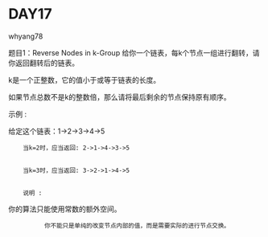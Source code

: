 ﻿# DAY17

whyang78

题目1：Reverse Nodes in k-Group
  给你一个链表，每k个节点一组进行翻转，请你返回翻转后的链表。
  

k是一个正整数，它的值小于或等于链表的长度。


  如果节点总数不是k的整数倍，那么请将最后剩余的节点保持原有顺序。

  

示例 :

给定这个链表：1->2->3->4->5


        当k=2时，应当返回: 2->1->4->3->5


        当k=3时，应当返回: 3->2->1->4->5


        说明 :

你的算法只能使用常数的额外空间。

              你不能只是单纯的改变节点内部的值，而是需要实际的进行节点交换。



